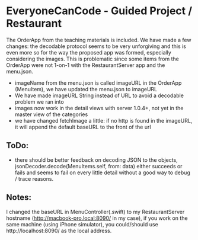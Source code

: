 # EveryoneCanCode - Guided Project / Restaurant

The OrderApp from the teaching materials is included.
We have made a few changes: the decodable protocol seems to be very unforgiving and this is even more so for the way the proposed app was formed, especially considering the images. This is problematic since some items from the OrderApp were not 1-on-1 with the RestaurantServer app and the menu.json.

- imageName from the menu.json is called imageURL in the OrderApp (MenuItem), we have updated the menu.json to imageURL
- We have made imageURL String instead of URL to avoid a decodable problem we ran into
- images now work in the detail views with server 1.0.4+, not yet in the master view of the categories
- we have changed fetchImage a little: if no http is found in the imageURL, it will append the default baseURL to the front of the url

## ToDo:
- there should be better feedback on decoding JSON to the objects, jsonDecoder.decode(MenuItems.self, from: data) either succeeds or fails and seems to fail on every little detail without a good way to debug / trace reasons.

## Notes:

I changed the baseURL in MenuController(.swift) to my RestaurantServer hostname (http://macbook-pro.local:8090/ in my case), if you work on the same machine (using iPhone simulator), you could/should use http://localhost:8090/ as the local address.



